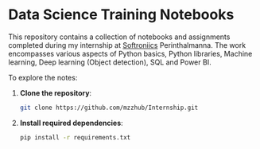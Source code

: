 # **Data Science Training Notebooks**

This repository contains a collection of notebooks and assignments completed during my internship at [Softroniics](https://softroniics.com) Perinthalmanna. The work encompasses various aspects of Python basics, Python libraries, Machine learning, Deep learning (Object detection), SQL and Power BI.

To explore the notes:  
1. **Clone the repository**:  
   ```bash
   git clone https://github.com/mzzhub/Internship.git
   ```  
2. **Install required dependencies**:  
   ```bash
   pip install -r requirements.txt
   ```  
